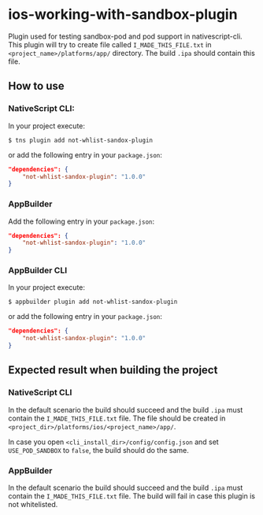 # ios-working-with-sandbox-plugin
Plugin used for testing sandbox-pod and pod support in nativescript-cli.
This plugin will try to create file called `I_MADE_THIS_FILE.txt` in `<project_name>/platforms/app/` directory.
The build `.ipa` should contain this file.

## How to use

### NativeScript CLI:
In your project execute:
```
$ tns plugin add not-whlist-sandox-plugin
```

or add the following entry in your `package.json`:

```JSON
"dependencies": {
	"not-whlist-sandox-plugin": "1.0.0"
}
```

### AppBuilder
Add the following entry in your `package.json`:

```JSON
"dependencies": {
	"not-whlist-sandox-plugin": "1.0.0"
}
```

### AppBuilder CLI
In your project execute:
```
$ appbuilder plugin add not-whlist-sandox-plugin
```

or add the following entry in your `package.json`:

```JSON
"dependencies": {
	"not-whlist-sandox-plugin": "1.0.0"
}
```

## Expected result when building the project

### NativeScript CLI
In the default scenario the build should succeed and the build `.ipa` must contain the `I_MADE_THIS_FILE.txt` file. The file should be created in `<project_dir>/platforms/ios/<project_name>/app/`.

In case you open `<cli_install_dir>/config/config.json` and set `USE_POD_SANDBOX` to `false`, the build should do the same.

### AppBuilder
In the default scenario the build should succeed and the build `.ipa` must contain the `I_MADE_THIS_FILE.txt` file.
The build will fail in case this plugin is not whitelisted.
